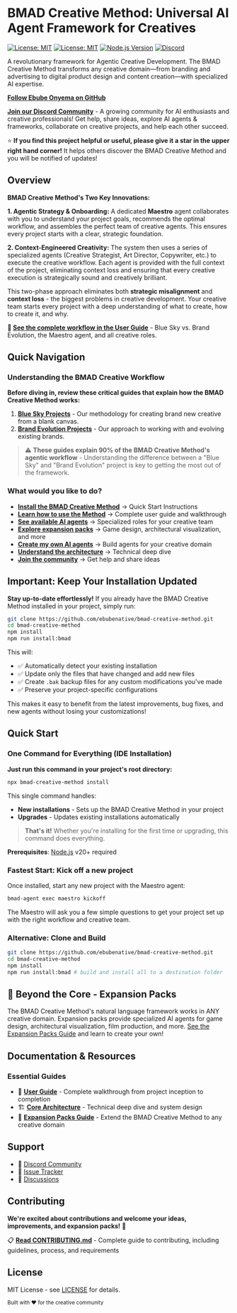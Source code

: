 # BMAD Creative Method: Universal AI Agent Framework for Creatives

[![License: MIT](https://img.shields.io/badge/License-MIT-yellow.svg)](LICENSE)
[![License: MIT](https://img.shields.io/badge/License-MIT-yellow.svg)](LICENSE)
[![Node.js Version](https://img.shields.io/badge/node-%3E%3D20.0.0-brightgreen)](https://nodejs.org)
[![Discord](https://img.shields.io/badge/Discord-Join%20Community-7289da?logo=discord&logoColor=white)](https://discord.gg/gk8jAdXWmj)

A revolutionary framework for Agentic Creative Development. The BMAD Creative Method transforms any creative domain—from branding and advertising to digital product design and content creation—with specialized AI expertise.

**[Follow Ebube Onyema on GitHub](https://github.com/ebubenative)**

**[Join our Discord Community](https://discord.gg/gk8jAdXWmj)** - A growing community for AI enthusiasts and creative professionals! Get help, share ideas, explore AI agents & frameworks, collaborate on creative projects, and help each other succeed.

⭐ **If you find this project helpful or useful, please give it a star in the upper right hand corner!** It helps others discover the BMAD Creative Method and you will be notified of updates!

## Overview

**BMAD Creative Method's Two Key Innovations:**

**1. Agentic Strategy & Onboarding:** A dedicated **Maestro** agent collaborates with you to understand your project goals, recommends the optimal workflow, and assembles the perfect team of creative agents. This ensures every project starts with a clear, strategic foundation.

**2. Context-Engineered Creativity:** The system then uses a series of specialized agents (Creative Strategist, Art Director, Copywriter, etc.) to execute the creative workflow. Each agent is provided with the full context of the project, eliminating context loss and ensuring that every creative execution is strategically sound and creatively brilliant.

This two-phase approach eliminates both **strategic misalignment** and **context loss** - the biggest problems in creative development. Your creative team starts every project with a deep understanding of what to create, how to create it, and why.

**📖 [See the complete workflow in the User Guide](bmad-core/user-guide.md)** - Blue Sky vs. Brand Evolution, the Maestro agent, and all creative roles.

## Quick Navigation

### Understanding the BMAD Creative Workflow

**Before diving in, review these critical guides that explain how the BMAD Creative Method works:**

1.  **[Blue Sky Projects](bmad-core/blue-sky-guide.md)** - Our methodology for creating brand new creative from a blank canvas.
2.  **[Brand Evolution Projects](bmad-core/brand-evolution-guide.md)** - Our approach to working with and evolving existing brands.

> ⚠️ **These guides explain 90% of the BMAD Creative Method's agentic workflow** - Understanding the difference between a "Blue Sky" and "Brand Evolution" project is key to getting the most out of the framework.

### What would you like to do?

-   **[Install the BMAD Creative Method](#quick-start)** → Quick Start Instructions
-   **[Learn how to use the Method](bmad-core/user-guide.md)** → Complete user guide and walkthrough
-   **[See available AI agents](#available-agents)** → Specialized roles for your creative team
-   **[Explore expansion packs](#-beyond-the-core---expansion-packs)** → Game design, architectural visualization, and more
-   **[Create my own AI agents](#creating-your-own-expansion-pack)** → Build agents for your creative domain
-   **[Understand the architecture](docs/core-architecture.md)** → Technical deep dive
-   **[Join the community](https://discord.gg/gk8jAdXWmj)** → Get help and share ideas

## Important: Keep Your Installation Updated

**Stay up-to-date effortlessly!** If you already have the BMAD Creative Method installed in your project, simply run:

```bash
git clone https://github.com/ebubenative/bmad-creative-method.git
cd bmad-creative-method
npm install
npm run install:bmad
```

This will:

-   ✅ Automatically detect your existing installation
-   ✅ Update only the files that have changed and add new files
-   ✅ Create `.bak` backup files for any custom modifications you've made
-   ✅ Preserve your project-specific configurations

This makes it easy to benefit from the latest improvements, bug fixes, and new agents without losing your customizations!

## Quick Start

### One Command for Everything (IDE Installation)

**Just run this command in your project's root directory:**

```bash
npx bmad-creative-method install
```

This single command handles:

-   **New installations** - Sets up the BMAD Creative Method in your project
-   **Upgrades** - Updates existing installations automatically

> **That's it!** Whether you're installing for the first time or upgrading, this command does everything.

**Prerequisites**: [Node.js](https://nodejs.org) v20+ required

### Fastest Start: Kick off a new project

Once installed, start any new project with the Maestro agent:

```bash
bmad-agent exec maestro kickoff
```

The Maestro will ask you a few simple questions to get your project set up with the right workflow and creative team.

### Alternative: Clone and Build

```bash
git clone https://github.com/ebubenative/bmad-creative-method.git
cd bmad-creative-method
npm install
npm run install:bmad # build and install all to a destination folder
```

## 🌟 Beyond the Core - Expansion Packs

The BMAD Creative Method's natural language framework works in ANY creative domain. Expansion packs provide specialized AI agents for game design, architectural visualization, film production, and more. [See the Expansion Packs Guide](docs/expansion-packs.md) and learn to create your own!

## Documentation & Resources

### Essential Guides

-   📖 **[User Guide](bmad-core/user-guide.md)** - Complete walkthrough from project inception to completion
-   🏗️ **[Core Architecture](docs/core-architecture.md)** - Technical deep dive and system design
-   🚀 **[Expansion Packs Guide](docs/expansion-packs.md)** - Extend the BMAD Creative Method to any creative domain

## Support

-   💬 [Discord Community](https://discord.gg/gk8jAdXWmj)
-   🐛 [Issue Tracker](https://github.com/bmadcode/bmad-creative-method/issues)
-   💬 [Discussions](https://github.com/bmadcode/bmad-creative-method/discussions)

## Contributing

**We're excited about contributions and welcome your ideas, improvements, and expansion packs!** 🎉

📋 **[Read CONTRIBUTING.md](CONTRIBUTING.md)** - Complete guide to contributing, including guidelines, process, and requirements

## License

MIT License - see [LICENSE](LICENSE) for details.

<sub>Built with ❤️ for the creative community</sub>
